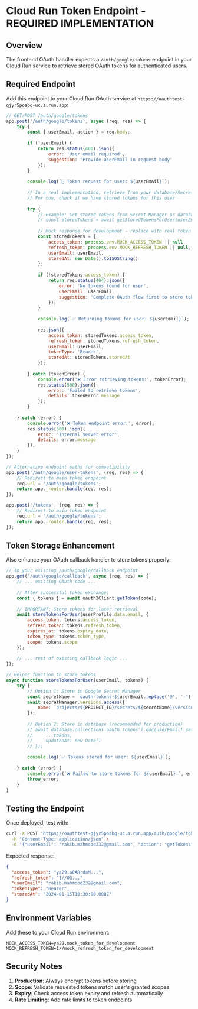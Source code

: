 # Cloud Run Token Endpoint - REQUIRED IMPLEMENTATION

## Overview
The frontend OAuth handler expects a `/auth/google/tokens` endpoint in your Cloud Run service to retrieve stored OAuth tokens for authenticated users.

## Required Endpoint

Add this endpoint to your Cloud Run OAuth service at `https://oauthtest-qjyr5poabq-uc.a.run.app`:

```javascript
// GET/POST /auth/google/tokens
app.post('/auth/google/tokens', async (req, res) => {
    try {
        const { userEmail, action } = req.body;
        
        if (!userEmail) {
            return res.status(400).json({ 
                error: 'User email required',
                suggestion: 'Provide userEmail in request body'
            });
        }
        
        console.log(`🔑 Token request for user: ${userEmail}`);
        
        // In a real implementation, retrieve from your database/Secret Manager
        // For now, check if we have stored tokens for this user
        
        try {
            // Example: Get stored tokens from Secret Manager or database
            // const storedTokens = await getStoredTokensForUser(userEmail);
            
            // Mock response for development - replace with real token retrieval
            const storedTokens = {
                access_token: process.env.MOCK_ACCESS_TOKEN || null,
                refresh_token: process.env.MOCK_REFRESH_TOKEN || null,
                userEmail: userEmail,
                storedAt: new Date().toISOString()
            };
            
            if (!storedTokens.access_token) {
                return res.status(404).json({
                    error: 'No tokens found for user',
                    userEmail: userEmail,
                    suggestion: 'Complete OAuth flow first to store tokens'
                });
            }
            
            console.log(`✅ Returning tokens for user: ${userEmail}`);
            
            res.json({
                access_token: storedTokens.access_token,
                refresh_token: storedTokens.refresh_token,
                userEmail: userEmail,
                tokenType: 'Bearer',
                storedAt: storedTokens.storedAt
            });
            
        } catch (tokenError) {
            console.error('❌ Error retrieving tokens:', tokenError);
            res.status(500).json({
                error: 'Failed to retrieve tokens',
                details: tokenError.message
            });
        }
        
    } catch (error) {
        console.error('❌ Token endpoint error:', error);
        res.status(500).json({ 
            error: 'Internal server error',
            details: error.message 
        });
    }
});

// Alternative endpoint paths for compatibility
app.post('/auth/google/user-tokens', (req, res) => {
    // Redirect to main token endpoint
    req.url = '/auth/google/tokens';
    return app._router.handle(req, res);
});

app.post('/tokens', (req, res) => {
    // Redirect to main token endpoint
    req.url = '/auth/google/tokens';
    return app._router.handle(req, res);
});
```

## Token Storage Enhancement

Also enhance your OAuth callback handler to store tokens properly:

```javascript
// In your existing /auth/google/callback endpoint
app.get('/auth/google/callback', async (req, res) => {
    // ... existing OAuth code ...
    
    // After successful token exchange:
    const { tokens } = await oauth2Client.getToken(code);
    
    // IMPORTANT: Store tokens for later retrieval
    await storeTokensForUser(userProfile.data.email, {
        access_token: tokens.access_token,
        refresh_token: tokens.refresh_token,
        expires_at: tokens.expiry_date,
        token_type: tokens.token_type,
        scope: tokens.scope
    });
    
    // ... rest of existing callback logic ...
});

// Helper function to store tokens
async function storeTokensForUser(userEmail, tokens) {
    try {
        // Option 1: Store in Google Secret Manager
        const secretName = `oauth-tokens-${userEmail.replace('@', '-').replace('.', '-')}`;
        await secretManager.versions.access({
            name: `projects/${PROJECT_ID}/secrets/${secretName}/versions/latest`
        });
        
        // Option 2: Store in database (recommended for production)
        // await database.collection('oauth_tokens').doc(userEmail).set({
        //     ...tokens,
        //     updatedAt: new Date()
        // });
        
        console.log(`✅ Tokens stored for user: ${userEmail}`);
        
    } catch (error) {
        console.error(`❌ Failed to store tokens for ${userEmail}:`, error);
        throw error;
    }
}
```

## Testing the Endpoint

Once deployed, test with:

```bash
curl -X POST "https://oauthtest-qjyr5poabq-uc.a.run.app/auth/google/tokens" \
  -H "Content-Type: application/json" \
  -d '{"userEmail": "rakib.mahmood232@gmail.com", "action": "getTokens"}'
```

Expected response:
```json
{
  "access_token": "ya29.a0ARrdaM...",
  "refresh_token": "1//0G...",
  "userEmail": "rakib.mahmood232@gmail.com",
  "tokenType": "Bearer",
  "storedAt": "2024-01-15T10:30:00.000Z"
}
```

## Environment Variables

Add these to your Cloud Run environment:
```
MOCK_ACCESS_TOKEN=ya29.mock_token_for_development
MOCK_REFRESH_TOKEN=1//mock_refresh_token_for_development
```

## Security Notes

1. **Production**: Always encrypt tokens before storing
2. **Scope**: Validate requested tokens match user's granted scopes  
3. **Expiry**: Check access token expiry and refresh automatically
4. **Rate Limiting**: Add rate limits to token endpoints